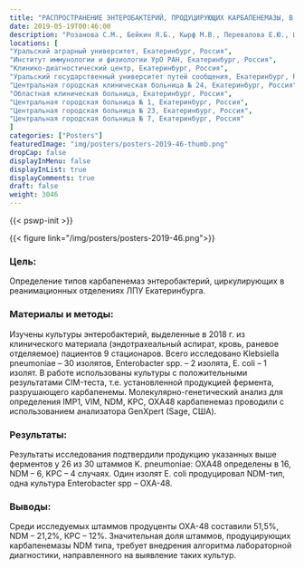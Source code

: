 ```yaml
---
title: "РАСПРОСТРАНЕНИЕ ЭНТЕРОБАКТЕРИЙ, ПРОДУЦИРУЮЩИХ КАРБАПЕНЕМАЗЫ, В РЕАНИМАЦИОННЫХ ОТДЕЛЕНИЯХ ЕКАТЕРИНБУРГА"
date: 2019-05-19T00:46:00
description: "Розанова С.М., Бейкин Я.Б., Кырф М.В., Перевалова Е.Ю., Шевелева Л.В., Вакалюк А.В., Кистанкина М.В., Маркова О.А., Погорелова О.В., Сало Е.А., Чикова Е.В."
locations: [
"Уральский аграрный университет, Екатеринбург, Россия",
"Институт иммунологии и физиологии УрО РАН, Екатеринбург, Россия",
"Клинико-диагностический центр, Екатеринбург, Россия",
"Уральский государственный университет путей сообщения, Екатеринбург, Россия",
"Центральная городская клиническая больница № 24, Екатеринбург, Россия",
"Областная клиническая больница, Екатеринбург, Россия",
"Центральная городская больница № 1, Екатеринбург, Россия",
"Центральная городская больница № 23, Екатеринбург, Россия",
"Центральная городская больница № 7, Екатеринбург, Россия"
]
categories: ["Posters"]
featuredImage: "img/posters/posters-2019-46-thumb.png"
dropCap: false
displayInMenu: false
displayInList: true
displayComments: true
draft: false
weight: 3046
---
```



{{< pswp-init >}}

{{< figure link="/img/posters/posters-2019-46.png">}}


### Цель:

Определение типов карбапенемаз энтеробактерий, циркулирующих в реанимационных отделениях ЛПУ Екатеринбурга.

### Материалы и методы: 

Изучены культуры энтеробактерий, выделенные в 2018 г. из клинического материала (эндотрахеальный аспират, кровь, раневое отделяемое) пациентов 9 стационаров. Всего исследовано Klebsiella pneumoniae – 30 изолятов, Enterobacter spp. – 2 изолята, E. coli – 1 изолят. В работе использованы культуры с положительными результатами CIM-теста, т.е. установленной продукцией фермента, разрушающего карбапенемы. Молекулярно-генетический анализ для определения IMP1, VIM, NDM, KPC, OXA48 карбапенемаз проводили с использованием анализатора GenXpert (Sage, США).

### Результаты: 

Результаты исследования подтвердили продукцию указанных выше ферментов у 26 из 30 штаммов K. pneumoniae: OXA48 определены в 16, NDM – 6, KPC – 4 случаях. Один изолят E. coli продуцировал NDM-тип, одна культура Enterobacter spp – OXA-48.

### Выводы: 

Среди исследуемых штаммов продуценты ОХА-48 составили 51,5%, NDM – 21,2%, КРС – 12%. Значительная доля штаммов, продуцирующих карбапенемазы NDM типа, требует внедрения алгоритма лабораторной диагностики, направленного на выявление таких культур.